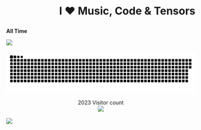 # <p align="right">  **I :heart: Music, Code & Tensors** </p>
 
**All Time**

![](https://komarev.com/ghpvc/?username=your-github-username&color=green)                                  

<a href=#><img src="contributions.svg"></a>

<p align="center"> 
  2023 Visitor count<br>
  <img src="https://profile-counter.glitch.me/bhydemi/count.svg" />
</p>


![](https://media0.giphy.com/media/3ohs7XWx4zTkL3SKFW/giphy.gif)


<!--
**bhydemi/bhydemi** is a ✨ _special_ ✨ repository because its `README.md` (this file) appears on your GitHub profile.

Here are some ideas to get you started:

- 🔭 I’m currently working on ...
- 🌱 I’m currently learning ...
- 👯 I’m looking to collaborate on ...
- 🤔 I’m looking for help with ...
- 💬 Ask me about ...
- 📫 How to reach me: ...
- 😄 Pronouns: ...
- ⚡ Fun fact: ...
-->
